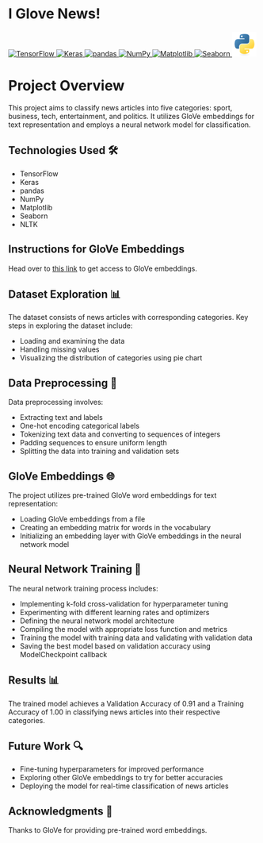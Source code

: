 # I Glove News!

<a href="https://www.tensorflow.org/" target="_blank" rel="noreferrer">
    <img src="https://upload.wikimedia.org/wikipedia/commons/thumb/1/11/TensorFlowLogo.svg/500px-TensorFlowLogo.svg.png" alt="TensorFlow" width="50" height="50"/>
</a>

<a href="https://keras.io/" target="_blank" rel="noreferrer">
    <img src="https://upload.wikimedia.org/wikipedia/commons/thumb/a/ae/Keras_logo.svg/500px-Keras_logo.svg.png" alt="Keras" width="50" height="50"/>
</a>

<a href="https://pandas.pydata.org/" target="_blank" rel="noreferrer">
    <img src="https://upload.wikimedia.org/wikipedia/commons/thumb/e/ed/Pandas_logo.svg/500px-Pandas_logo.svg.png" alt="pandas" width="100" height="50"/>
</a>

<a href="https://numpy.org/" target="_blank" rel="noreferrer">
    <img src="https://upload.wikimedia.org/wikipedia/commons/thumb/1/1a/NumPy_logo.svg/500px-NumPy_logo.svg.png" alt="NumPy" width="100" height="50"/>
</a>

<a href="https://matplotlib.org/" target="_blank" rel="noreferrer">
    <img src="https://upload.wikimedia.org/wikipedia/commons/thumb/0/01/Created_with_Matplotlib-logo.svg/500px-Created_with_Matplotlib-logo.svg.png" alt="Matplotlib" width="50" height="50"/>
</a>

<a href="https://seaborn.pydata.org/" target="_blank" rel="noreferrer">
    <img src="https://seaborn.pydata.org/_static/logo-wide-lightbg.svg" alt="Seaborn" width="150" height="50"/>
</a>

<a href="https://www.nltk.org/" target="_blank" rel="noreferrer">
    <img src="https://raw.githubusercontent.com/devicons/devicon/master/icons/python/python-original.svg" alt="Python" width="50" height="50"/>
</a>


# Project Overview

This project aims to classify news articles into five categories: sport, business, tech, entertainment, and politics. It utilizes GloVe embeddings for text representation and employs a neural network model for classification.

## Technologies Used 🛠️
- TensorFlow
- Keras
- pandas
- NumPy
- Matplotlib
- Seaborn
- NLTK

## Instructions for GloVe Embeddings
Head over to [this link](https://nlp.stanford.edu/data/glove.6B.zip) to get access to GloVe embeddings.

## Dataset Exploration 📊
The dataset consists of news articles with corresponding categories. Key steps in exploring the dataset include:
- Loading and examining the data
- Handling missing values
- Visualizing the distribution of categories using pie chart

## Data Preprocessing 🧹
Data preprocessing involves:
- Extracting text and labels
- One-hot encoding categorical labels
- Tokenizing text data and converting to sequences of integers
- Padding sequences to ensure uniform length
- Splitting the data into training and validation sets

## GloVe Embeddings 🌐
The project utilizes pre-trained GloVe word embeddings for text representation:
- Loading GloVe embeddings from a file
- Creating an embedding matrix for words in the vocabulary
- Initializing an embedding layer with GloVe embeddings in the neural network model

## Neural Network Training 🧠
The neural network training process includes:
- Implementing k-fold cross-validation for hyperparameter tuning
- Experimenting with different learning rates and optimizers
- Defining the neural network model architecture
- Compiling the model with appropriate loss function and metrics
- Training the model with training data and validating with validation data
- Saving the best model based on validation accuracy using ModelCheckpoint callback

## Results 📊
The trained model achieves a Validation Accuracy of 0.91 and a Training Accuracy of 1.00 in classifying news articles into their respective categories.

## Future Work 🔍
- Fine-tuning hyperparameters for improved performance
- Exploring other GloVe embeddings to try for better accuracies
- Deploying the model for real-time classification of news articles

## Acknowledgments 🙏
Thanks to GloVe for providing pre-trained word embeddings.
